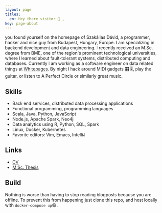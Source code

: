 ```yaml
---
layout: page
titles:
  en: Hey there visitor 👋 ,
key: page-about
---
```


you found yourself on the homepage of Szakállas Dávid,
a programmer, hacker and nice guy from Budapest, Hungary, Europe. I am
specializing in backend development and data engineering. I recently received
an M.Sc. degree from BME, one of the region's prominent technological universities,
where I learned about fault-tolerant systems, distributed computing and databases.
Currently I am working as a software engineer on data related things at [Whitepages](https://www.whitepages.com/).
By night I hack around MIDI gadgets 🎛 🎚, play the guitar, or listen to A Perfect Circle or similarly great music.

## Skills

 - Back end services, distributed data processing applications
 - Functional programming, programming languages
 - Scala, Java, Python, JavaScript
 - Node.js, Apache Spark, Neo4j
 - Data analytics using R, Python, SQL, Spark
 - Linux, Docker, Kubernetes
 - Favorite editors: Vim, Emacs, IntelliJ
 
## Links

 - [CV](https://dszakallas.github.io/cv/david_szakallas.pdf)
 - [M.Sc. Thesis](https://dszakallas.github.io/thesis-msc-17/thesis.pdf)

## Build
Nothing is worse than having to stop reading blogposts because you are offline.
To prevent this from happening just clone this repo, and host locally with
`docker-compose up`😃.
